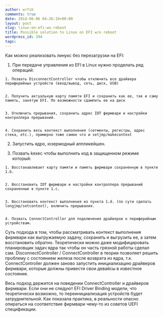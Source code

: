 ```yaml
---
author: wrfsh
comments: true
date: 2014-06-06 04:26:19+00:00
layout: post
slug: linux-on-efi-wo-reboot
title: Possible solution to Linux on EFI w/o reboot
wordpress_id: 394
tags:
---
```


Как можно реализовать линукс без перезагрузки на EFI:



	
  1. При передаче управления из EFI в Linux нужно проделать ряд операций:

	
    1. Позвать DisconnectController чтобы отключить все драйвера периферийных устройств (ввод/вывод, сеть, диск, USB)

	
    2. Получить актуальную карту памяти EFI и сохранить как ее, так и саму память, занятую EFI. По возможности сдампить ее на диск

	
    3. Отключить прерывания, сохранить адрес IDT фирмвари и настройки контроллера прерываний.

	
    4. Сохранить весь контекст выполнения (сегменты, регистры, адрес стека, etc.), примерно тоже самое что и setjmp/makecontext




	
  2. Запустить ядро, юзермодный аппликейшен.

	
  3. Позвать kexec чтобы выполнить код в защищенном режиме который:

	
    1. Восстанавливает карту памяти и память фирмвари сохраненную в пункте 1.b.

	
    2. Восстановить IDT фирмвари и настройки контроллера прерываний сохраненные в пункте 1.c.

	
    3. Восстановить контекст выполнения из пункта 1.d. (по сути сделать longjmp/setcontext), включить прерывания.

	
    4. Позвать ConnectController для подключения драйверов к периферийным устройствам.





Суть подхода в том, чтобы рассматривать контекст выполнения фирмвари как выгружаемую задачу, сохранить и выгрузить ее, а затем восстановить обратно. Теоретически можно даже модифицировать планировщик задач ядра так чтобы он часть грязной работы сделал сам. DisconnectController / ConnectController в теории позволяет решить проблему с состоянием железа после возврата из ядра, т.к. ConnectController должен заново запустить инициализацию драйверов фирмвари, которые должны привести свои девайсы в известное состояние.

Весь подход держится на поведении ConnectController и драйверов фирмвари. Если они не следуют EFI Driver Binding модели, что теоретически возможно, то переинициализация устройств будет затруднительной. Как показала практика, в реальности опасно опираться на соответствие фирмвари чему-то из советов UEFI спецификации.
